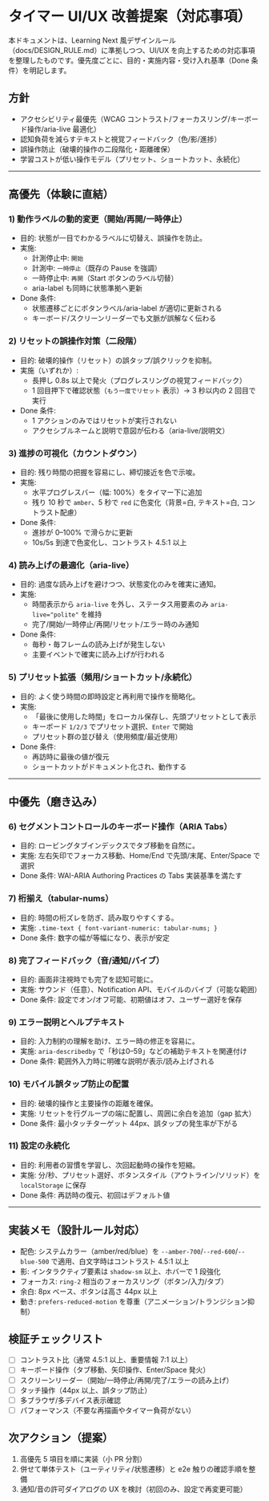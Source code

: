 # タイマー UI/UX 改善提案（対応事項）

本ドキュメントは、Learning Next 風デザインルール（docs/DESIGN_RULE.md）に準拠しつつ、UI/UX を向上するための対応事項を整理したものです。優先度ごとに、目的・実施内容・受け入れ基準（Done 条件）を明記します。

## 方針
- アクセシビリティ最優先（WCAG コントラスト/フォーカスリング/キーボード操作/aria-live 最適化）
- 認知負荷を減らすテキストと視覚フィードバック（色/影/進捗）
- 誤操作防止（破壊的操作の二段階化・距離確保）
- 学習コストが低い操作モデル（プリセット、ショートカット、永続化）

---

## 高優先（体験に直結）

### 1) 動作ラベルの動的変更（開始/再開/一時停止）
- 目的: 状態が一目でわかるラベルに切替え、誤操作を防止。
- 実施:
  - 計測停止中: `開始`
  - 計測中: `一時停止`（既存の Pause を強調）
  - 一時停止中: `再開`（Start ボタンのラベル切替）
  - aria-label も同時に状態準拠へ更新
- Done 条件:
  - 状態遷移ごとにボタンラベル/aria-label が適切に更新される
  - キーボード/スクリーンリーダーでも文脈が誤解なく伝わる

### 2) リセットの誤操作対策（二段階）
- 目的: 破壊的操作（リセット）の誤タップ/誤クリックを抑制。
- 実施（いずれか）:
  - 長押し 0.8s 以上で発火（プログレスリングの視覚フィードバック）
  - 1 回目押下で確認状態（`もう一度でリセット` 表示）→ 3 秒以内の 2 回目で実行
- Done 条件:
  - 1 アクションのみではリセットが実行されない
  - アクセシブルネームと説明で意図が伝わる（aria-live/説明文）

### 3) 進捗の可視化（カウントダウン）
- 目的: 残り時間の把握を容易にし、締切接近を色で示唆。
- 実施:
  - 水平プログレスバー（幅: 100%）をタイマー下に追加
  - 残り 10 秒で `amber`、5 秒で `red` に色変化（背景=白, テキスト=白, コントラスト配慮）
- Done 条件:
  - 進捗が 0–100% で滑らかに更新
  - 10s/5s 到達で色変化し、コントラスト 4.5:1 以上

### 4) 読み上げの最適化（aria-live）
- 目的: 過度な読み上げを避けつつ、状態変化のみを確実に通知。
- 実施:
  - 時間表示から `aria-live` を外し、ステータス用要素のみ `aria-live="polite"` を維持
  - 完了/開始/一時停止/再開/リセット/エラー時のみ通知
- Done 条件:
  - 毎秒・毎フレームの読み上げが発生しない
  - 主要イベントで確実に読み上げが行われる

### 5) プリセット拡張（頻用/ショートカット/永続化）
- 目的: よく使う時間の即時設定と再利用で操作を簡略化。
- 実施:
  - 「最後に使用した時間」をローカル保存し、先頭プリセットとして表示
  - キーボード `1/2/3` でプリセット選択、`Enter` で開始
  - プリセット群の並び替え（使用頻度/最近使用）
- Done 条件:
  - 再訪時に最後の値が復元
  - ショートカットがドキュメント化され、動作する

---

## 中優先（磨き込み）

### 6) セグメントコントロールのキーボード操作（ARIA Tabs）
- 目的: ロービングタブインデックスでタブ移動を自然に。
- 実施: 左右矢印でフォーカス移動、Home/End で先頭/末尾、Enter/Space で選択
- Done 条件: WAI-ARIA Authoring Practices の Tabs 実装基準を満たす

### 7) 桁揃え（tabular-nums）
- 目的: 時間の桁ズレを防ぎ、読み取りやすくする。
- 実施: `.time-text { font-variant-numeric: tabular-nums; }`
- Done 条件: 数字の幅が等幅になり、表示が安定

### 8) 完了フィードバック（音/通知/バイブ）
- 目的: 画面非注視時でも完了を認知可能に。
- 実施: サウンド（任意）、Notification API、モバイルのバイブ（可能な範囲）
- Done 条件: 設定でオン/オフ可能、初期値はオフ、ユーザー選好を保存

### 9) エラー説明とヘルプテキスト
- 目的: 入力制約の理解を助け、エラー時の修正を容易に。
- 実施: `aria-describedby` で「秒は0–59」などの補助テキストを関連付け
- Done 条件: 範囲外入力時に明確な説明が表示/読み上げされる

### 10) モバイル誤タップ防止の配置
- 目的: 破壊的操作と主要操作の距離を確保。
- 実施: リセットを行グループの端に配置し、周囲に余白を追加（gap 拡大）
- Done 条件: 最小タッチターゲット 44px、誤タップの発生率が下がる

### 11) 設定の永続化
- 目的: 利用者の習慣を学習し、次回起動時の操作を短縮。
- 実施: 分/秒、プリセット選好、ボタンスタイル（アウトライン/ソリッド）を `localStorage` に保存
- Done 条件: 再訪時の復元、初回はデフォルト値

---

## 実装メモ（設計ルール対応）
- 配色: システムカラー（amber/red/blue）を `--amber-700`/`--red-600`/`--blue-500` で適用、白文字時はコントラスト 4.5:1 以上
- 影: インタラクティブ要素は `shadow-sm` 以上、ホバーで 1 段強化
- フォーカス: `ring-2` 相当のフォーカスリング（ボタン/入力/タブ）
- 余白: 8px ベース、ボタンは高さ 44px 以上
- 動き: `prefers-reduced-motion` を尊重（アニメーション/トランジション抑制）

## 検証チェックリスト
- [ ] コントラスト比（通常 4.5:1 以上、重要情報 7:1 以上）
- [ ] キーボード操作（タブ移動、矢印操作、Enter/Space 発火）
- [ ] スクリーンリーダー（開始/一時停止/再開/完了/エラーの読み上げ）
- [ ] タッチ操作（44px 以上、誤タップ防止）
- [ ] 多ブラウザ/多デバイス表示確認
- [ ] パフォーマンス（不要な再描画やタイマー負荷がない）

## 次アクション（提案）
1. 高優先 5 項目を順に実装（小 PR 分割）
2. 併せて単体テスト（ユーティリティ/状態遷移）と e2e 触りの確認手順を整備
3. 通知/音の許可ダイアログの UX を検討（初回のみ、設定で再変更可能）

